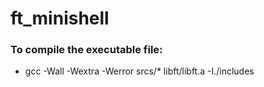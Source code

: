 # ft_minishell

### To compile the executable file:
- gcc -Wall -Wextra -Werror srcs/* libft/libft.a -I./includes
